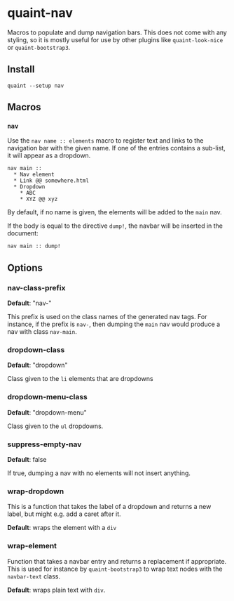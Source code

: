 
quaint-nav
==========

Macros to populate and dump navigation bars. This does not come with
any styling, so it is mostly useful for use by other plugins like
`quaint-look-nice` or `quaint-bootstrap3`.


## Install

    quaint --setup nav


## Macros


### `nav`

Use the `nav name :: elements` macro to register text and links to the
navigation bar with the given name. If one of the entries contains a
sub-list, it will appear as a dropdown.

```quaint
nav main ::
  * Nav element
  * Link @@ somewhere.html
  * Dropdown
    * ABC
    * XYZ @@ xyz
```

By default, if no name is given, the elements will be added to the
`main` nav.

If the body is equal to the directive `dump!`, the navbar will be
inserted in the document:

```quaint
nav main :: dump!
```


## Options

### nav-class-prefix

**Default**: "nav-"

This prefix is used on the class names of the generated nav tags. For
instance, if the prefix is `nav-`, then dumping the `main` nav would
produce a nav with class `nav-main`.


### dropdown-class

**Default**: "dropdown"

Class given to the `li` elements that are dropdowns


### dropdown-menu-class

**Default**: "dropdown-menu"

Class given to the `ul` dropdowns.


### suppress-empty-nav

**Default**: false

If true, dumping a nav with no elements will not insert anything.


### wrap-dropdown

This is a function that takes the label of a dropdown and returns a
new label, but might e.g. add a caret after it.

**Default**: wraps the element with a `div`


### wrap-element

Function that takes a navbar entry and returns a replacement if
appropriate. This is used for instance by `quaint-bootstrap3` to wrap
text nodes with the `navbar-text` class.

**Default**: wraps plain text with `div`.
